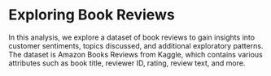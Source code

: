 # Exploring Book Reviews

In this analysis, we explore a dataset of book reviews to gain insights into customer sentiments, topics discussed, and additional exploratory patterns. The dataset is Amazon Books Reviews from Kaggle, which contains various attributes such as book title, reviewer ID, rating, review text, and more.
